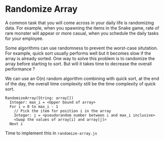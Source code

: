# Randomize Array 
A common task that you will come across in your daily life is randomizing data. For example, when you spawning the items in the Snake game, rate of rare monster will appear or more casual, when you schedule the daily tasks for your employee.

Some algorithms can use randomness to prevent the worst-case situtation. For example, quick sort usually performs well but it becomes slow if the array is already sorted. One way to solve this problem is to randomize the array before starting to sort. But will it takes time to decrease the overall performance ? 

We can use an O(n) random algorithm combining with quick sort, at the end of the day, the overall time complexity still be the time complexity of quick sort.

```
RandomizeArray(String: array[])
  Integer: max_i = <Upper bound of array>
  For i = 0 to max_i - 1
    // Pick the item for position i in the array
    Integer: j = <pseudorandom number between i and max_i inclusive>
    <Swap the values of array[i] and array[j]>
  Next i
```

Time to implement this in `randomize-array.js`
